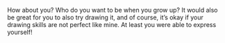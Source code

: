 How about you? Who do you want to be when you grow up? It would also be great for you to also try drawing it, and of course, it’s okay if your drawing skills are not perfect like mine. At least you were able to express yourself!
